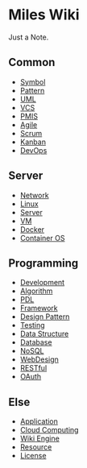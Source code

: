 Miles Wiki
==========

Just a Note.

Common
------

* [Symbol](symbol.md)
* [Pattern](pattern.md)
* [UML](uml.md)
* [VCS](vcs.md)
* [PMIS](pmis.md)
* [Agile](agile.md)
* [Scrum](scrum.md)
* [Kanban](kanban.md)
* [DevOps](devops.md)


Server
------

* [Network](network.md)
* [Linux](linux.md)
* [Server](server.md)
* [VM](vm.md)
* [Docker](docker.md)
* [Container OS](container-os.md)

Programming
-----------

* [Development](development.md)
* [Algorithm](algorithm.md)
* [PDL](pdl.md)
* [Framework](framework.md)
* [Design Pattern](design-pattern.md)
* [Testing](testing.md)
* [Data Structure](data-structure.md)
* [Database](database.md)
* [NoSQL](nosql.md)
* [WebDesign](web-design.md)
* [RESTful](restful.md)
* [OAuth](oahuth.md)

Else
----

* [Application](application.md)
* [Cloud Computing](cloud-computing.md)
* [Wiki Engine](wiki-engine.md)
* [Resource](resource.md)
* [License](license.md)
